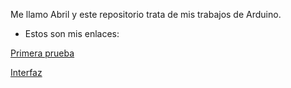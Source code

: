 Me llamo Abril y este repositorio trata de mis trabajos de Arduino.

- Estos son mis enlaces:

[Primera prueba](https://github.com/jjksimp/arduino/blob/main/primera%20prueba.md)

[Interfaz](https://github.com/jjksimp/arduino/blob/main/interfaz_de_nave_espacial1.ino)
